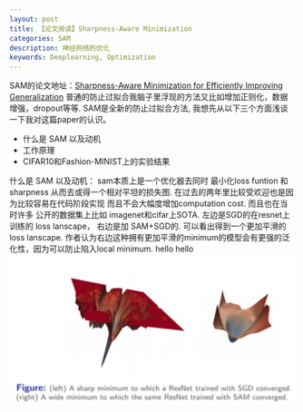 ```yaml
---
layout: post
title: 【论文阅读】Sharpness-Aware Minimization
categories: SAM
description: 神经网络的优化
keywords: Deeplearning, Optimization
---
```

SAM的论文地址：[Sharpness-Aware Minimization for Efficiently Improving Generalization](https://arxiv.org/pdf/2010.01412.pdf)
普通的防止过拟合我脑子里浮现的方法又比如增加正则化，数据增强，dropout等等.
SAM是全新的防止过拟合方法, 我想先从以下三个方面浅谈一下我对这篇paper的认识。
- 什么是 SAM 以及动机
- 工作原理
- CIFAR10和Fashion-MINIST上的实验结果

什么是 SAM 以及动机：
sam本质上是一个优化器去同时 最小化loss funtion 和 sharpness 从而去或得一个相对平坦的损失图. 在过去的两年里比较受欢迎也是因为比较容易在代码阶段实现 而且不会大幅度增加computation cost. 而且也在当时许多 公开的数据集上比如 imagenet和cifar上SOTA.
左边是SGD的在resnet上训练的 loss lanscape， 右边是加 SAM+SGD的. 可以看出得到一个更加平滑的loss lanscape. 作者认为右边这种拥有更加平滑的minimum的模型会有更强的泛化性，因为可以防止陷入local minimum. hello hello
![](https://github.com/calvin886/calvin886.github.io/blob/master/images/blog/SAM_loss_landscape.jpg?raw=true)
